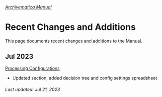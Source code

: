 ###### [Archivematica Manual](README.md)

# Recent Changes and Additions
This page documents recent changes and additions to the Manual.

## Jul 2023
[Processing Configurations](processing-configurations/overview.md)
- Updated section, added decision tree and config settings spreadsheet

###### Last updated: Jul 21, 2023
